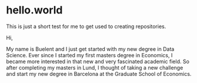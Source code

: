 # hello.world
This is just a short test for me to get used to creating repositories.

Hi,

My name is Buelent and I just get started with my new degree in Data Science. Ever since I started my first masters degree in Economics, I became more interested in that new and very fascinated academic field. So after completing my masters in Lund, I thought of taking a new challenge and start my new degree in Barcelona at the Graduate School of Economics. 
